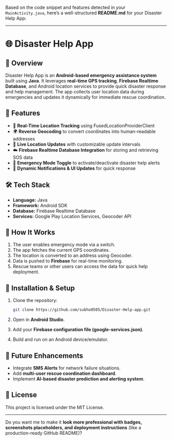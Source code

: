 Based on the code snippet and features detected in your `MainActivity.java`, here’s a well-structured **README.md** for your Disaster Help App:

---

# 🌐 Disaster Help App

## 📌 Overview

Disaster Help App is an **Android-based emergency assistance system** built using **Java**. It leverages **real-time GPS tracking**, **Firebase Realtime Database**, and Android location services to provide quick disaster response and help management. The app collects user location data during emergencies and updates it dynamically for immediate rescue coordination.

## 🚀 Features

* 📍 **Real-Time Location Tracking** using FusedLocationProviderClient
* 🌍 **Reverse Geocoding** to convert coordinates into human-readable addresses
* 🔄 **Live Location Updates** with customizable update intervals
* ☁️ **Firebase Realtime Database Integration** for storing and retrieving SOS data
* 🛑 **Emergency Mode Toggle** to activate/deactivate disaster help alerts
* 🔔 **Dynamic Notifications & UI Updates** for quick response

## 🛠️ Tech Stack

* **Language:** Java
* **Framework:** Android SDK
* **Database:** Firebase Realtime Database
* **Services:** Google Play Location Services, Geocoder API

## 📲 How It Works

1. The user enables emergency mode via a switch.
2. The app fetches the current GPS coordinates.
3. The location is converted to an address using Geocoder.
4. Data is pushed to **Firebase** for real-time monitoring.
5. Rescue teams or other users can access the data for quick help deployment.

## 🔧 Installation & Setup

1. Clone the repository:

   ```bash
   git clone https://github.com/subho0505/Disaster-Help-app.git
   ```
2. Open in **Android Studio**.
3. Add your **Firebase configuration file (google-services.json)**.
4. Build and run on an Android device/emulator.

## 📌 Future Enhancements

* Integrate **SMS Alerts** for network failure situations.
* Add **multi-user rescue coordination dashboard**.
* Implement **AI-based disaster prediction and alerting system**.

## 📜 License

This project is licensed under the MIT License.

---

Do you want me to make it **look more professional with badges, screenshots placeholders, and deployment instructions** (like a production-ready GitHub README)?

